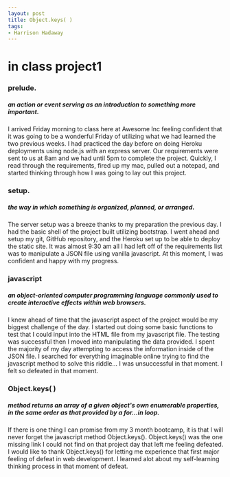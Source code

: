 ```yaml
---
layout: post
title: Object.keys( )
tags:
- Harrison Hadaway
---
```


# in class project1

### **prelude.**
##### *an action or event serving as an introduction to something more important.*

I arrived Friday morning to class here at Awesome Inc feeling confident that it was going to be a wonderful Friday of utilizing what we had learned the two previous weeks. I had practiced the day before on doing Heroku deployments using node.js with an express server. Our requirements were sent to us at 8am and we had until 5pm to complete the project. Quickly, I read through the requirements, fired up my mac, pulled out a notepad, and started thinking through how I was going to lay out this project. 

### **setup.**
##### *the way in which something is organized, planned, or arranged.*

The server setup was a breeze thanks to my preparation the previous day. I had the basic shell of the project built utilizing bootstrap. I went ahead and setup my git, GitHub repository, and the Heroku set up to be able to deploy the static site. It was almost 9:30 am all I had left off of the requirements list was to manipulate a JSON file using vanilla javascript. At this moment, I was confident and happy with my progress. 

### **javascript**
##### *an object-oriented computer programming language commonly used to create interactive effects within web browsers.*

I knew ahead of time that the javascript aspect of the project would be my biggest challenge of the day. I started out doing some basic functions to test that I could input into the HTML file from my javascript file. The testing was successful then I moved into manipulating the data provided. I spent the majority of my day attempting to access the information inside of the JSON file. I searched for everything imaginable online trying to find the javascript method to solve this riddle... I was unsuccessful in that moment. I felt so defeated in that moment.

### **Object.keys( )**
##### *method returns an array of a given object's own enumerable properties, in the same order as that provided by a for...in loop.*
If there is one thing I can promise from my 3 month bootcamp, it is that I will never forget the javascript method Object.keys(). Object.keys() was the one missing link I could not find on that project day that left me feeling defeated. I would like to thank Object.keys() for letting me experience that first major feeling of defeat in web development. I learned alot about my self-learning thinking process in that moment of defeat. 
